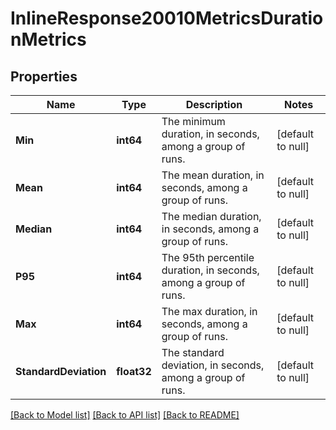# InlineResponse20010MetricsDurationMetrics

## Properties
Name | Type | Description | Notes
------------ | ------------- | ------------- | -------------
**Min** | **int64** | The minimum duration, in seconds, among a group of runs. | [default to null]
**Mean** | **int64** | The mean duration, in seconds, among a group of runs. | [default to null]
**Median** | **int64** | The median duration, in seconds, among a group of runs. | [default to null]
**P95** | **int64** | The 95th percentile duration, in seconds, among a group of runs. | [default to null]
**Max** | **int64** | The max duration, in seconds, among a group of runs. | [default to null]
**StandardDeviation** | **float32** | The standard deviation, in seconds, among a group of runs. | [default to null]

[[Back to Model list]](../README.md#documentation-for-models) [[Back to API list]](../README.md#documentation-for-api-endpoints) [[Back to README]](../README.md)

